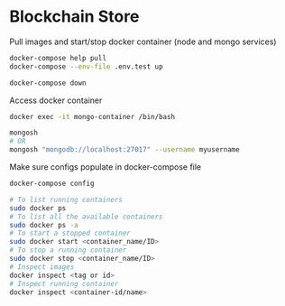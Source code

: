 # Blockchain Store

Pull images and start/stop docker container (node and mongo services)

```sh
docker-compose help pull
docker-compose --env-file .env.test up

docker-compose down
```

Access docker container

```sh
docker exec -it mongo-container /bin/bash

mongosh
# OR
mongosh "mongodb://localhost:27017" --username myusername
```

Make sure configs populate in docker-compose file

```sh
docker-compose config
```

```sh
# To list running containers
sudo docker ps
# To list all the available containers
sudo docker ps -a
# To start a stopped container
sudo docker start <container_name/ID>
# To stop a running container
sudo docker stop <container_name/ID>
# Inspect images
docker inspect <tag or id>
# Inspect running container
docker inspect <container-id/name>
```
